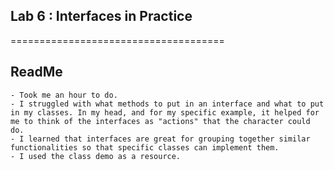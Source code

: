 ## Lab 6 : Interfaces in Practice
=====================================

## ReadMe
	- Took me an hour to do.
	- I struggled with what methods to put in an interface and what to put in my classes. In my head, and for my specific example, it helped for me to think of the interfaces as "actions" that the character could do.
	- I learned that interfaces are great for grouping together similar functionalities so that specific classes can implement them.
    - I used the class demo as a resource.
